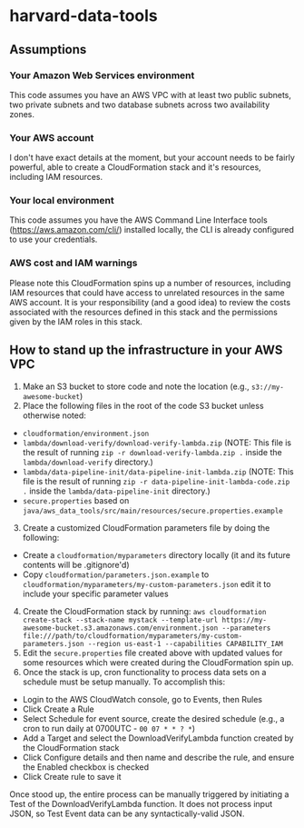 # harvard-data-tools

## Assumptions

### Your Amazon Web Services environment
This code assumes you have an AWS VPC with at least two public subnets, two private subnets and two database subnets across two availability zones.

### Your AWS account
I don't have exact details at the moment, but your account needs to be fairly powerful, able to create a CloudFormation stack and it's resources, including IAM resources.

### Your local environment
This code assumes you have the AWS Command Line Interface tools (https://aws.amazon.com/cli/) installed locally, the CLI is already configured to use your credentials.

### AWS cost and IAM warnings
Please note this CloudFormation spins up a number of resources, including IAM resources that could have access to unrelated resources in the same AWS account. It is your responsibility (and a good idea) to review the costs associated with the resources defined in this stack and the permissions given by the IAM roles in this stack.

## How to stand up the infrastructure in your AWS VPC

1. Make an S3 bucket to store code and note the location (e.g., `s3://my-awesome-bucket`)
2. Place the following files in the root of the code S3 bucket unless otherwise noted:
  * `cloudformation/environment.json`
  * `lambda/download-verify/download-verify-lambda.zip` (NOTE: This file is the result of running `zip -r download-verify-lambda.zip .` inside the `lambda/download-verify` directory.)
  * `lambda/data-pipeline-init/data-pipeline-init-lambda.zip` (NOTE: This file is the result of running `zip -r data-pipeline-init-lambda-code.zip .` inside the `lambda/data-pipeline-init` directory.)
  * `secure.properties` based on `java/aws_data_tools/src/main/resources/secure.properties.example`
3. Create a customized CloudFormation parameters file by doing the following:
  * Create a `cloudformation/myparameters` directory locally (it and its future contents will be .gitignore'd)
  * Copy `cloudformation/parameters.json.example` to `cloudformation/myparameters/my-custom-parameters.json` edit it to include your specific parameter values
4. Create the CloudFormation stack by running:
```aws cloudformation create-stack --stack-name mystack --template-url https://my-awesome-bucket.s3.amazonaws.com/environment.json --parameters file:///path/to/cloudformation/myparameters/my-custom-parameters.json --region us-east-1 --capabilities CAPABILITY_IAM```
5. Edit the `secure.properties` file created above with updated values for some resources which were created during the CloudFormation spin up.
6. Once the stack is up, cron functionality to process data sets on a schedule must be setup manually. To accomplish this:
  * Login to the AWS CloudWatch console, go to Events, then Rules
  * Click Create a Rule
  * Select Schedule for event source, create the desired schedule (e.g., a cron to run daily at 0700UTC - `00 07 * * ? *`)
  * Add a Target and select the DownloadVerifyLambda function created by the CloudFormation stack
  * Click Configure details and then name and describe the rule, and ensure the Enabled checkbox is checked
  * Click Create rule to save it

Once stood up, the entire process can be manually triggered by initiating a Test of the DownloadVerifyLambda function. It does not process input JSON, so Test Event data can be any syntactically-valid JSON.
